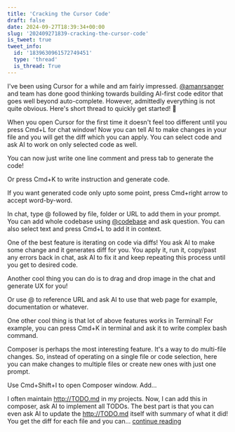 ```yaml
---
title: 'Cracking the Cursor Code'
draft: false
date: 2024-09-27T18:39:34+00:00
slug: '202409271839-cracking-the-cursor-code'
is_tweet: true
tweet_info:
  id: '1839630961572749451'
  type: 'thread'
  is_thread: True
---
```




I've been using Cursor for a while and am fairly impressed.  [@amanrsanger](https://x.com/amanrsanger) and team has done good thinking towards building AI-first code editor that goes well beyond auto-complete. However, admittedly everything is not quite obvious. Here's short thread to quickly get started! 🧵

When you open Cursor for the first time it doesn't feel too different until you press Cmd+L for chat window! Now you can tell AI to make changes in your file and you will get the diff which you can apply. You can select code and ask AI to work on only selected code as well.

You can now just write one line comment and press tab to generate the code!

Or press Cmd+K to write instruction and generate code. 

If you want generated code only upto some point, press Cmd+right arrow to accept word-by-word.

In chat, type @ followed by file, folder or URL to add them in your prompt. You can add whole codebase using [@codebase](https://x.com/codebase) and ask question. You can also select text and press Cmd+L to add it in context.

One of the best feature is iterating on code via diffs! You ask AI to make some change and it generates diff for you. You apply it, run it, copy/past any errors back in chat, ask AI to fix it and keep repeating this process until you get to desired code.

Another cool thing you can do is to drag and drop image in the chat and generate UX for you! 

Or use @ to reference URL and ask AI to use that web page for example, documentation or whatever.

One other cool thing is that lot of above features works in Terminal! For example, you can press Cmd+K in terminal and ask it to write complex bash command.

Composer is perhaps the most interesting feature. It's a way to do multi-file changes. So, instead of operating on a single file or code selection, here you can make changes to multiple files or create new ones with just one prompt.

Use Cmd+Shift+I to open Composer window. Add…

I often maintain <http://TODO.md> in my projects. Now, I can add this in composer, ask AI to implement all TODOs. The best part is that you can even ask AI to update the <http://TODO.md> itself with summary of what it did! You get the diff for each file and you can… [continue reading](https://x.com/sytelus/status/1839630961572749451)
